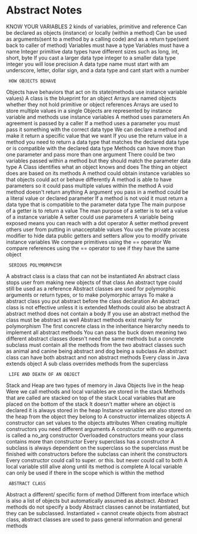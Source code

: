 # Abstract Notes
 KNOW YOUR VARIABLES
2 kinds of variables, primitive and reference
Can be declared as objects (instance) or locally (within a method)
Can be used as arguments(sent to a method by a calling code) and as a return type(sent back to caller of method)
Variables must have a type
Variables must have a name
Integer primitive data types have different sizes such as long, int, short, byte
If you cast a larger data type integer to a smaller data type integer you will lose precision
A data type name must start with am underscore, letter, dollar sign, and a data type and cant start with a number
     

     HOW OBJECTS BEHAVE
Objects have behaviors that act on its state(methods use instance variable values)
A class is the blueprint for an object
Arrays are named objects whether they not hold primitive or object references
Arrays are used to store multiple values in a single
Objects are represented by instance variable and methods use instance variables
A method uses parameters
An agreement is passed by a caller
If a method uses a parameter you must pass it something with the correct data type
We can declare a method and make it return a specific value that we want
If you use the return value in a method you need to return a data type that matches the declared data type or is compatible with the declared data type
Methods can have more than one parameter and pass more than one argument
There could be two variables passed within a method but they should match the parameter data type
A Class identifies what an object knows and does
The thing an object does are based on its methods
A method could obtain instance variables so that objects could act or behave differently
A method is able to have parameters so it could pass multiple values within the method
A void method doesn't return anything
A argument you pass in a method could be a literal value or declared parameter
If a method is not void it must return a data type that is compatible to the parameter data type
The main purpose of a getter is to return a value
The man purpose of a setter is to set a value of a instance variable
A setter could use parameters
A variable being exposed means you can reach with a dot operator
A setter method prevent others user from putting in unacceptable values
You use the private access modifier to hide data
public getters and setters allow you to modify private instance variables
We compare primitives using the == operator
We compare references using the == operator to see if they have the same object
     

     SERIOUS POLYMORPHISM
A abstract class is a class that can not be instantiated
An abstract class stops user from making new objects of that class
An abstract type could still be used as a reference
Abstract classes are used for polymorphic arguments or return types, or to make polymorphic arrays
To make a abstract class you put abstract before the class declaration
An abstract class is not effective unless it is extended
Methods could also be abstract
A abstract method does not contain a body
If you use an abstract method the class must be abstract as well
Abstract methods exist mainly for polymorphism
The first concrete class in the inheritance hierarchy needs to implement all abstract methods
You can pass the buck down meaning two different abstract classes doesn't need the same methods but a concrete subclass must contain all the methods from the two abstract classes such as animal and canine being abstract and dog being a subclass
An abstract class can have both abstract and non abstract methods
Every class in Java extends object
A sub class overrides methods from the superclass
     

     LIFE AND DEATH OF AN OBJECT
Stack and Heap are two types of memory in Java
Objects live in the heap
Were we call methods and local variables are stored in the stack
Methods that are called are stacked on top of the stack
Local variables that are placed on the bottom of the stack
It doesn't matter where an object is declared it is always stored in the heap
Instance variables are also stored on the heap from the object they belong to
A constructor internalizes objects
A constructor can set values to the objects attributes
When creating multiple constructors you need different arguments
A constructor with no arguments is called a no_arg constructor
Overloaded constructors means your class contains more than constructor
Every superclass has a constructor
A subclass is always dependent on the superclass so the superclass must be finished with constructors before the subclass can inherit the constructors
Every constructor could call to super. or this. but never could call to both
A local variable still alive along until its method is complete
A local variable can only be used if there in the scope which is within the method
     

     ABSTRACT CLASS
Abstract a different/ specific form of method
Different from interface which is also a list of objects but automatically assumed as abstract.
Abstract methods do not specify a body
Abstract classes cannot be instantiated, but they can be subclassed.
Instantiated = cannot create objects from abstract class, abstract classes are used to pass general information and general methods
     
